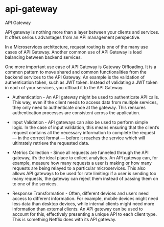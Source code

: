 # api-gateway
API Gateway

API gateway is nothing more than a layer between your clients and services.
It offers serious advantages from an API management perspective.

In a Microservices architecture, request routing is one of the many use cases of API Gateway.
Another common use of API Gateway is load balancing between backend services.

One more important use case of API Gateway is Gateway Offloading. It is a common pattern to move shared
and common functionalities from the backend services to the API Gateway. An example is the validation of
authentication token, such as JWT token. Instead of validating a JWT token in each of your services,
you offload it to the API Gateway.

* Authentication - An API gateway might be used to authenticate API calls. This way, even if the client needs 
to access data from multiple services, they only need to authenticate once at the gateway. 
This rensures authentication processes are consistent across the application.

* Input Validation - API gateways can also be used to perform simple logic. In the case of input validation,
this means ensuring that the client’s request contains all the necessary information to complete 
the request — in the correct format — before it reaches the service which will ultimately retrieve the requested data.

* Metrics Collection - Since all requests are funneled through the API gateway, it’s the ideal place to collect analytics.
An API gateway can, for example, measure how many requests a user is making or how many requests are being relayed to a 
particular microservices. This also allows API gateways to be used for rate limiting: if a user is sending too many requests,
the gateway can reject them instead of passing them on to one of the services.

* Response Transformation - Often, different devices and users need access to different information. 
For example, mobile devices might need less data than desktop devices, while internal clients might 
need more information than external clients. An API gateway can be used to account for this,
effectively presenting a unique API to each client type. This is something Netflix does with its API gateway.

